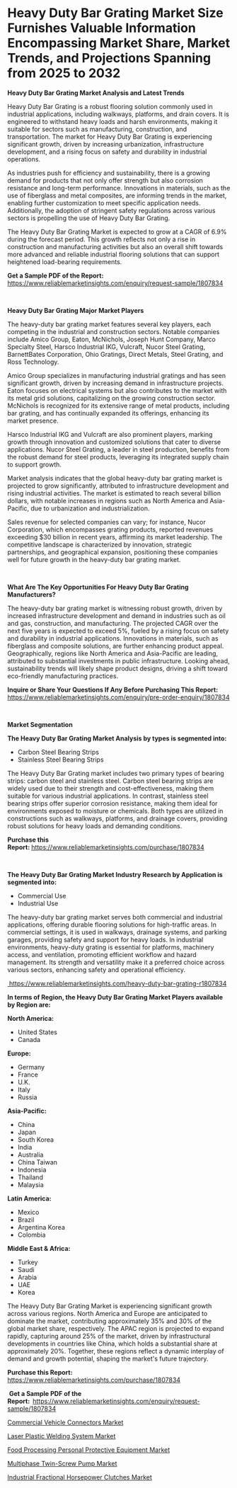 <p><h1>Heavy Duty Bar Grating Market Size Furnishes Valuable Information Encompassing Market Share, Market Trends, and Projections Spanning from 2025 to 2032</h1></p><p><strong>Heavy Duty Bar Grating Market Analysis and Latest Trends</strong></p>
<p><p>Heavy Duty Bar Grating is a robust flooring solution commonly used in industrial applications, including walkways, platforms, and drain covers. It is engineered to withstand heavy loads and harsh environments, making it suitable for sectors such as manufacturing, construction, and transportation. The market for Heavy Duty Bar Grating is experiencing significant growth, driven by increasing urbanization, infrastructure development, and a rising focus on safety and durability in industrial operations.</p><p>As industries push for efficiency and sustainability, there is a growing demand for products that not only offer strength but also corrosion resistance and long-term performance. Innovations in materials, such as the use of fiberglass and metal composites, are informing trends in the market, enabling further customization to meet specific application needs. Additionally, the adoption of stringent safety regulations across various sectors is propelling the use of Heavy Duty Bar Grating.</p><p>The Heavy Duty Bar Grating Market is expected to grow at a CAGR of 6.9% during the forecast period. This growth reflects not only a rise in construction and manufacturing activities but also an overall shift towards more advanced and reliable industrial flooring solutions that can support heightened load-bearing requirements.</p></p>
<p><strong>Get a Sample PDF of the Report:&nbsp;</strong> <a href="https://www.reliablemarketinsights.com/enquiry/request-sample/1807834?utm_campaign=2214&utm_medium=2&utm_source=Github&utm_content=ia&utm_term=28022025&utm_id=heavy-duty-bar-grating">https://www.reliablemarketinsights.com/enquiry/request-sample/1807834</a></p>
<p>&nbsp;</p>
<p><strong>Heavy Duty Bar Grating Major Market Players</strong></p>
<p><p>The heavy-duty bar grating market features several key players, each competing in the industrial and construction sectors. Notable companies include Amico Group, Eaton, McNichols, Joseph Hunt Company, Marco Specialty Steel, Harsco Industrial IKG, Vulcraft, Nucor Steel Grating, BarnettBates Corporation, Ohio Gratings, Direct Metals, Steel Grating, and Ross Technology. </p><p>Amico Group specializes in manufacturing industrial gratings and has seen significant growth, driven by increasing demand in infrastructure projects. Eaton focuses on electrical systems but also contributes to the market with its metal grid solutions, capitalizing on the growing construction sector. McNichols is recognized for its extensive range of metal products, including bar grating, and has continually expanded its offerings, enhancing its market presence.</p><p>Harsco Industrial IKG and Vulcraft are also prominent players, marking growth through innovation and customized solutions that cater to diverse applications. Nucor Steel Grating, a leader in steel production, benefits from the robust demand for steel products, leveraging its integrated supply chain to support growth.</p><p>Market analysis indicates that the global heavy-duty bar grating market is projected to grow significantly, attributed to infrastructure development and rising industrial activities. The market is estimated to reach several billion dollars, with notable increases in regions such as North America and Asia-Pacific, due to urbanization and industrialization.</p><p>Sales revenue for selected companies can vary; for instance, Nucor Corporation, which encompasses grating products, reported revenues exceeding $30 billion in recent years, affirming its market leadership. The competitive landscape is characterized by innovation, strategic partnerships, and geographical expansion, positioning these companies well for future growth in the heavy-duty bar grating market.</p></p>
<p>&nbsp;</p>
<p><strong>What Are The Key Opportunities For Heavy Duty Bar Grating Manufacturers?</strong></p>
<p><p>The heavy-duty bar grating market is witnessing robust growth, driven by increased infrastructure development and demand in industries such as oil and gas, construction, and manufacturing. The projected CAGR over the next five years is expected to exceed 5%, fueled by a rising focus on safety and durability in industrial applications. Innovations in materials, such as fiberglass and composite solutions, are further enhancing product appeal. Geographically, regions like North America and Asia-Pacific are leading, attributed to substantial investments in public infrastructure. Looking ahead, sustainability trends will likely shape product designs, driving a shift toward eco-friendly manufacturing practices.</p></p>
<p><strong>Inquire or Share Your Questions If Any Before Purchasing This Report:</strong> <a href="https://www.reliablemarketinsights.com/enquiry/pre-order-enquiry/1807834?utm_campaign=2214&utm_medium=2&utm_source=Github&utm_content=ia&utm_term=28022025&utm_id=heavy-duty-bar-grating">https://www.reliablemarketinsights.com/enquiry/pre-order-enquiry/1807834</a></p>
<p>&nbsp;</p>
<p><strong>Market Segmentation</strong></p>
<p><strong>The Heavy Duty Bar Grating Market Analysis by types is segmented into:</strong></p>
<p><ul><li>Carbon Steel Bearing Strips</li><li>Stainless Steel Bearing Strips</li></ul></p>
<p><p>The Heavy Duty Bar Grating market includes two primary types of bearing strips: carbon steel and stainless steel. Carbon steel bearing strips are widely used due to their strength and cost-effectiveness, making them suitable for various industrial applications. In contrast, stainless steel bearing strips offer superior corrosion resistance, making them ideal for environments exposed to moisture or chemicals. Both types are utilized in constructions such as walkways, platforms, and drainage covers, providing robust solutions for heavy loads and demanding conditions.</p></p>
<p><strong>Purchase this Report:&nbsp;</strong><a href="https://www.reliablemarketinsights.com/purchase/1807834?utm_campaign=2214&utm_medium=2&utm_source=Github&utm_content=ia&utm_term=28022025&utm_id=heavy-duty-bar-grating">https://www.reliablemarketinsights.com/purchase/1807834</a></p>
<p>&nbsp;</p>
<p><strong>The Heavy Duty Bar Grating Market Industry Research by Application is segmented into:</strong></p>
<p><ul><li>Commercial Use</li><li>Industrial Use</li></ul></p>
<p><p>The heavy-duty bar grating market serves both commercial and industrial applications, offering durable flooring solutions for high-traffic areas. In commercial settings, it is used in walkways, drainage systems, and parking garages, providing safety and support for heavy loads. In industrial environments, heavy-duty grating is essential for platforms, machinery access, and ventilation, promoting efficient workflow and hazard management. Its strength and versatility make it a preferred choice across various sectors, enhancing safety and operational efficiency.</p></p>
<p><a href="https://www.reliablemarketinsights.com/heavy-duty-bar-grating-r1807834?utm_campaign=2214&utm_medium=2&utm_source=Github&utm_content=ia&utm_term=28022025&utm_id=heavy-duty-bar-grating">&nbsp;https://www.reliablemarketinsights.com/heavy-duty-bar-grating-r1807834</a></p>
<p><strong>In terms of Region, the Heavy Duty Bar Grating Market Players available by Region are:</strong></p>
<p>
    <p> <strong> North America: </strong>
        <ul>
            <li>United States</li>
            <li>Canada</li>
        </ul>
        </p> 
    <p> <strong> Europe: </strong>
        <ul>
            <li>Germany</li>
            <li>France</li>
            <li>U.K.</li>
            <li>Italy</li>
            <li>Russia</li>
        </ul>
        </p> 
    <p> <strong> Asia-Pacific: </strong>
        <ul>
            <li>China</li>
            <li>Japan</li>
            <li>South Korea</li>
            <li>India</li>
            <li>Australia</li>
            <li>China Taiwan</li>
            <li>Indonesia</li>
            <li>Thailand</li>
            <li>Malaysia</li>
        </ul>
        </p> 
    <p> <strong> Latin America: </strong>
        <ul>
            <li>Mexico</li>
            <li>Brazil</li>
            <li>Argentina Korea</li>
            <li>Colombia</li>
        </ul>
        </p> 
    <p> <strong> Middle East & Africa: </strong>
        <ul>
            <li>Turkey</li>
            <li>Saudi</li>
            <li>Arabia</li>
            <li>UAE</li>
            <li>Korea</li>
        </ul>
    </p>
    </p>
<p><p>The Heavy Duty Bar Grating Market is experiencing significant growth across various regions. North America and Europe are anticipated to dominate the market, contributing approximately 35% and 30% of the global market share, respectively. The APAC region is projected to expand rapidly, capturing around 25% of the market, driven by infrastructural developments in countries like China, which holds a substantial share at approximately 20%. Together, these regions reflect a dynamic interplay of demand and growth potential, shaping the market's future trajectory.</p></p>
<p><strong>Purchase this Report: </strong><a href="https://www.reliablemarketinsights.com/purchase/1807834?utm_campaign=2214&utm_medium=2&utm_source=Github&utm_content=ia&utm_term=28022025&utm_id=heavy-duty-bar-grating">https://www.reliablemarketinsights.com/purchase/1807834</a></p>
<p>&nbsp;<strong>Get a Sample PDF of the Report:&nbsp;&nbsp;</strong><a href="https://www.reliablemarketinsights.com/enquiry/request-sample/1807834?utm_campaign=2214&utm_medium=2&utm_source=Github&utm_content=ia&utm_term=28022025&utm_id=heavy-duty-bar-grating">https://www.reliablemarketinsights.com/enquiry/request-sample/1807834</a></p>
<p><strong></strong></p>
<p><p><a href="https://github.com/tumacaakesha78/Market-Research-Report-List-1/blob/main/commercial-vehicle-connectors-market.md?utm_campaign=2214&utm_medium=2&utm_source=Github&utm_content=ia&utm_term=28022025&utm_id=heavy-duty-bar-grating">Commercial Vehicle Connectors Market</a></p><p><a href="https://github.com/dbichayison/Market-Research-Report-List-1/blob/main/laser-plastic-welding-system-market.md?utm_campaign=2214&utm_medium=2&utm_source=Github&utm_content=ia&utm_term=28022025&utm_id=heavy-duty-bar-grating">Laser Plastic Welding System Market</a></p><p><a href="https://github.com/nafidurii/Market-Research-Report-List-1/blob/main/food-processing-personal-protective-equipment-market.md?utm_campaign=2214&utm_medium=2&utm_source=Github&utm_content=ia&utm_term=28022025&utm_id=heavy-duty-bar-grating">Food Processing Personal Protective Equipment Market</a></p><p><a href="https://github.com/hillsmyung726/Market-Research-Report-List-1/blob/main/multiphase-twin-screw-pump-market.md?utm_campaign=2214&utm_medium=2&utm_source=Github&utm_content=ia&utm_term=28022025&utm_id=heavy-duty-bar-grating">Multiphase Twin-Screw Pump Market</a></p><p><a href="https://github.com/pearlinewhite4692/Market-Research-Report-List-1/blob/main/industrial-fractional-horsepower-clutches-market.md?utm_campaign=2214&utm_medium=2&utm_source=Github&utm_content=ia&utm_term=28022025&utm_id=heavy-duty-bar-grating">Industrial Fractional Horsepower Clutches Market</a></p></p>